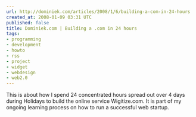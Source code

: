 ```yaml
---
url: http://dominiek.com/articles/2008/1/6/building-a-com-in-24-hours
created_at: 2008-01-09 03:31 UTC
published: false
title: Dominiek.com | Building a .com in 24 hours
tags:
- programming
- development
- howto
- rss
- project
- widget
- webdesign
- web2.0
---
```


This is about how I spend 24 concentrated hours spread out over 4 days during Holidays to build the online service Wigitize.com. It is part of my ongoing learning process on how to run a successful web startup.
